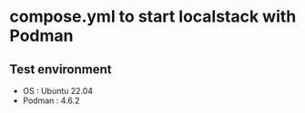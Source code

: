 # compose.yml to start localstack with Podman

## Test environment

- OS     : Ubuntu 22.04
- Podman : 4.6.2

